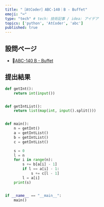 ```yaml
---
title: "［AtCoder］ABC-140｜B - Buffet"
emoji: "⌨️"
type: "tech" # tech: 技術記事 / idea: アイデア
topics: ['python', 'AtCoder', 'abc']
published: true
---
```


## 設問ページ

- 🔗[ABC-140 B - Buffet](https://atcoder.jp/contests/abc140/tasks/abc140_b)

## 提出結果

```python
def getInt():
    return int(input())


def getIntList():
    return list(map(int, input().split()))


def main():
    n = getInt()
    a = getIntList()
    b = getIntList()
    c = getIntList()

    s = 0
    l = n
    for i in range(n):
        s += b[a[i] - 1]
        if l == a[i] - 1:
            s += c[l - 1]
        l = a[i]
    print(s)


if __name__ == "__main__":
    main()
```
